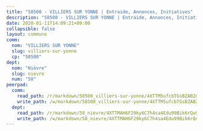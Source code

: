 ```yaml
---
title: "58500 - VILLIERS SUR YONNE | Entraide, Annonces, Initiatives"
description: "58500 - VILLIERS SUR YONNE | Entraide, Annonces, Initiatives"
date: 2020-01-11T14:09:21+09:00
collapsible: false
layout: commune
comm:
  nom: "VILLIERS SUR YONNE"
  slug: villiers-sur-yonne
  cp: "58500"
dept:
  nom: "Nièvre"
  slug: nievre
  num: "58"
peerpad:
  comm:
    read_path: /r/markdown/58500_villiers-sur-yonne/4XTTM5ufcbTGsBZAB2mGH9CFA2DSucCSciffb6Wm5RXABTkrU
    write_path: /w/markdown/58500_villiers-sur-yonne/4XTTM5ufcbTGsBZAB2mGH9CFA2DSucCSciffb6Wm5RXABTkrU-K3TgUsURupmRXG5fxxB1umfuigg96d1P2kbQuQqAc51RxkcxaPq69NgXxTfxMQSX22xMtmMreMZUbtnjCVBR7Db5vhjscMFybZqebA4WYDkTxzivozFjR7rMKE4BKUnfE9fcib2x
  dept:
    read_path: /r/markdown/58_nievre/4XTTMAH6F29ky6C7h4sa4Edu99Bik6rQu9XbiuBD1DvLw22pb
    write_path: /w/markdown/58_nievre/4XTTMAH6F29ky6C7h4sa4Edu99Bik6rQu9XbiuBD1DvLw22pb-K3TgUtHs3LnA4VP5N1eQxK9UkiWFz8M5ZP7N97wnUEM9Wfw65apM3LnvEX8HhP2Sd27LDh5t4GgmkbGDUaCqpnkD9BJGbaMbkS8idf1DYkYaRo6rACHXiR4PjahH89PiAFqFL3Lf
---
```


